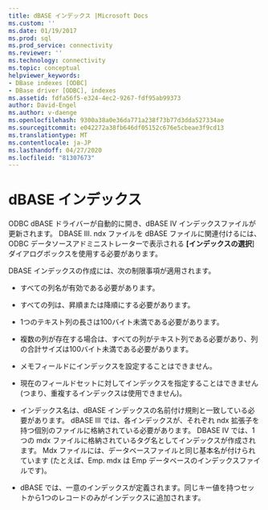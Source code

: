 ```yaml
---
title: dBASE インデックス |Microsoft Docs
ms.custom: ''
ms.date: 01/19/2017
ms.prod: sql
ms.prod_service: connectivity
ms.reviewer: ''
ms.technology: connectivity
ms.topic: conceptual
helpviewer_keywords:
- DBase indexes [ODBC]
- DBase driver [ODBC], indexes
ms.assetid: fdfa56f5-e324-4ec2-9267-fdf95ab99373
author: David-Engel
ms.author: v-daenge
ms.openlocfilehash: 9300a38a0e36da771a238f73b77d3dda527334ae
ms.sourcegitcommit: e042272a38fb646df05152c676e5cbeae3f9cd13
ms.translationtype: MT
ms.contentlocale: ja-JP
ms.lasthandoff: 04/27/2020
ms.locfileid: "81307673"
---
```

# <a name="dbase-indexes"></a>dBASE インデックス
ODBC dBASE ドライバーが自動的に開き、dBASE IV インデックスファイルが更新されます。 DBASE III. ndx ファイルを dBASE ファイルに関連付けるには、ODBC データソースアドミニストレーターで表示される **[インデックスの選択**] ダイアログボックスを使用する必要があります。  
  
 DBASE インデックスの作成には、次の制限事項が適用されます。  
  
-   すべての列名が有効である必要があります。  
  
-   すべての列は、昇順または降順にする必要があります。  
  
-   1つのテキスト列の長さは100バイト未満である必要があります。  
  
-   複数の列が存在する場合は、すべての列がテキスト列である必要があり、列の合計サイズは100バイト未満である必要があります。  
  
-   メモフィールドにインデックスを設定することはできません。  
  
-   現在のフィールドセットに対してインデックスを指定することはできません (つまり、重複するインデックスは使用できません)。  
  
-   インデックス名は、dBASE インデックスの名前付け規則と一致している必要があります。 dBASE III では、各インデックスが、それぞれ ndx 拡張子を持つ個別のファイルに格納されている必要があります。 DBASE IV では、1つの mdx ファイルに格納されているタグ名としてインデックスが作成されます。 Mdx ファイルには、データベースファイルと同じ基本名が付けられています (たとえば、Emp. mdx は Emp データベースのインデックスファイルです)。  
  
-   dBASE では、一意のインデックスが定義されます。同じキー値を持つセットから1つのレコードのみがインデックスに追加されます。
